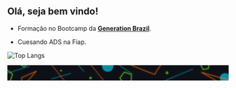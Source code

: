 
##                        **Olá, seja bem vindo!**


* Formação no Bootcamp da **[Generation Brazil](https://brazil.generation.org/)**. 

*  Cuesando ADS na Fiap.


![Top Langs](https://github-readme-stats.vercel.app/api/top-langs/?username=ddsp-pinheiro&theme=blue-green)



![end](https://github.com/ddsp-pinheiro/ddsp-pinheiro/blob/main/GitHubEND.png)
